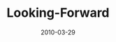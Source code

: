 ---
layout: music 
title: "Looking-Forward"
series: "Free"
date: 2010-03-29 
description: "Brian Tome discusses next steps in pursuing freedom."
audio: "http://s3.amazonaws.com/crossroadsaudiomessages/Free6.mp3"
audio-duration: "31:55"
src: "http://www.crossroads.net/players/media/mediumHz/Free_190x110.jpg"
---